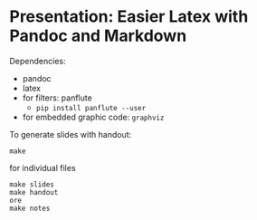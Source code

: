 # Presentation: Easier Latex with Pandoc and Markdown

Dependencies:

-   pandoc
-   latex
-   for filters: panflute
    -   `pip install panflute --user`
-   for embedded graphic code: `graphviz`

To generate slides with handout:

```
make
```

for individual files

```
make slides
make handout
ore
make notes
```

